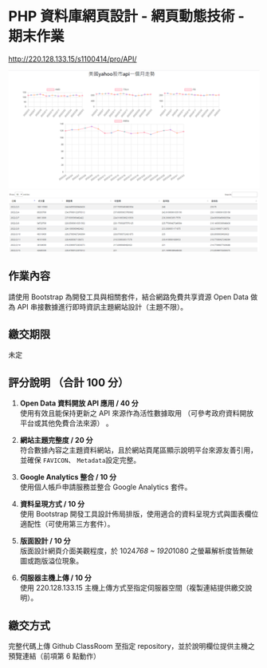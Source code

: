 # PHP 資料庫網頁設計 - 網頁動態技術 - 期末作業
http://220.128.133.15/s1100414/pro/API/

![](./hw1.png)
![](./hw2.png)
## 作業內容
請使用 Bootstrap 為開發工具與相關套件，結合網路免費共享資源 Open Data 做為 API 串接數據進行即時資訊主題網站設計（主題不限）。

##	繳交期限
未定

##	評分說明 （合計 100 分）
1. **Open Data 資料開放 API 應用 / 40 分**
<br>使用有效且能保持更新之 API 來源作為活性數據取用 （可參考政府資料開放平台或其他免費合法來源） 。

2. **網站主題完整度 / 20 分**
<br>符合數據內容之主題資料網站，且於網站頁尾區顯示說明平台來源友善引用，並確保 `FAVICON`、 `Metadata`設定完整。

3. **Google Analytics 整合 / 10 分**
<br>使用個人帳戶申請服務並整合 Google Analytics 套件。

4. **資料呈現方式 / 10 分**
<br>使用 Bootstrap 開發工具設計佈局排版，使用適合的資料呈現方式與圖表欄位適配性（可使用第三方套件）。

1. **版面設計 / 10 分**
<br>版面設計網頁介面美觀程度，於 1024*768 ~ 1920*1080 之螢幕解析度皆無破圖或跑版溢位現象。

6. **伺服器主機上傳 / 10 分**
<br>使用 220.128.133.15 主機上傳方式至指定伺服器空間（複製連結提供繳交說明）。

## 繳交方式
完整代碼上傳 Github ClassRoom 至指定 repository，並於說明欄位提供主機之預覽連結（前項第 6 點動作）
